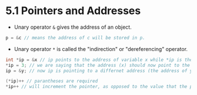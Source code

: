 # 5.1 Pointers and Addresses

- Unary operator `&` gives the address of an object.

```c
p = &c // means the address of c will be stored in p.
```

- Unary operator `*` is called the "indirection" or "dereferencing" operator.

```c
int *ip = &x // ip points to the address of variable x while *ip is the value of x.
*ip = 3; // we are saying that the address (x) should now point to the value 3. Now x is 3.
ip = &y; // now ip is pointing to a differnet address (the address of y). *ip is now the value of y. 
```

```c
(*ip)++ // parantheses are required
*ip++ // will increment the pointer, as opposed to the value that the pointer address points to.
```
